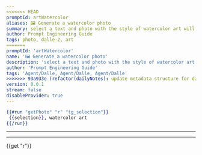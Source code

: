 ```yaml
---
<<<<<<< HEAD
promptId: artWatercolor
aliases: 🖼️ Generate a watercolor photo
summary: select a text and photo with the style of watercolor art will be generated using Dalle-2
author: Prompt Engineering Guide
tags: photo, dalle-2, art
=======
promptId: 'artWatercolor'
name: '🖼️ Generate a watercolor photo'
description: 'select a text and photo with the style of watercolor art will be generated using Dalle-2'
author: 'Prompt Engineering Guide'
tags: 'Agent/Dalle, Agent/Dalle, Agent/Dalle'
>>>>>>> 93a933e (refactor(dailyNotes): update metadata structure for daily notes)
version: 0.0.1
stream: false
disableProvider: true
---
```

```handlebars
{{#run "getPhoto" "r" "tg_selection"}}
 {{selection}}, watercolor art
{{/run}}
```
***
***
{{get "r"}}